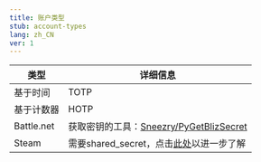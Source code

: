 ```yaml
---
title: 账户类型
stub: account-types
lang: zh_CN
ver: 1
---
```

| 类型         | 详细信息                                                                                                                                                                                                               |
| ---------- | ------------------------------------------------------------------------------------------------------------------------------------------------------------------------------------------------------------------ |
| 基于时间       | TOTP                                                                                                                                                                                                               |
| 基于计数器      | HOTP                                                                                                                                                                                                               |
| Battle.net | 获取密钥的工具：[Sneezry/PyGetBlizSecret](https://github.com/Sneezry/PyGetBlizSecret/)                                                                                                                                     |
| Steam      | 需要shared_secret，点击[此处](https://github.com/SteamTimeIdler/stidler/wiki/Getting-your-%27shared_secret%27-code-for-use-with-Auto-Restarter-on-Mobile-Authentication#getting-shared-secret-from-android-windows)以进一步了解 | {: .table .table-striped}